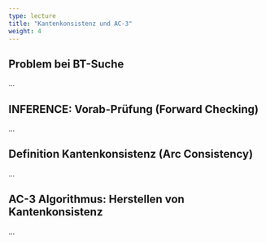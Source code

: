 ```yaml
---
type: lecture
title: "Kantenkonsistenz und AC-3"
weight: 4
---
```



## Problem bei BT-Suche

...

## INFERENCE: Vorab-Prüfung (Forward Checking)

...

## Definition Kantenkonsistenz (Arc Consistency)

...

## AC-3 Algorithmus: Herstellen von Kantenkonsistenz

...
